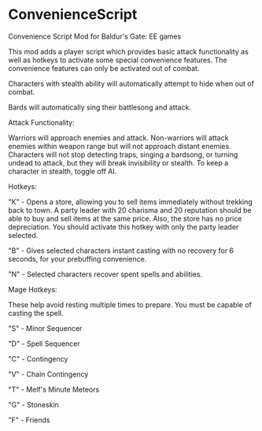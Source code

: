 # ConvenienceScript
Convenience Script Mod for Baldur's Gate: EE games

This mod adds a player script which provides basic attack functionality as well as hotkeys to activate some special convenience features. The convenience features can only be activated out of combat.

Characters with stealth ability will automatically attempt to hide when out of combat.

Bards will automatically sing their battlesong and attack.

Attack Functionality:

Warriors will approach enemies and attack. Non-warriors will attack enemies within weapon range but will not approach distant enemies. Characters will not stop detecting traps, singing a bardsong, or turning undead to attack, but they will break invisibility or stealth. To keep a character in stealth, toggle off AI.

Hotkeys:

"K" - Opens a store, allowing you to sell items immediately without trekking back to town. A party leader with 20 charisma and 20 reputation should be able to buy and sell items at the same price.  Also, the store has no price depreciation. You should activate this hotkey with only the party leader selected.

"B" - Gives selected characters instant casting with no recovery for 6 seconds, for your prebuffing convenience.

"N" - Selected characters recover spent spells and abilities.

Mage Hotkeys:

These help avoid resting multiple times to prepare. You must be capable of casting the spell.

"S" - Minor Sequencer

"D" - Spell Sequencer

"C" - Contingency

"V" - Chain Contingency

"T" - Melf's Minute Meteors

"G" - Stoneskin

"F" - Friends
